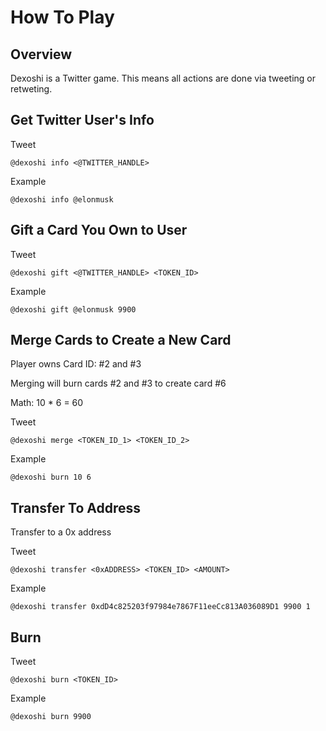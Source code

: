 # How To Play

## Overview

Dexoshi is a Twitter game. This means all actions are done via tweeting or retweting.

## Get Twitter User's Info

Tweet

```
@dexoshi info <@TWITTER_HANDLE>
```

Example

```
@dexoshi info @elonmusk
```

## Gift a Card You Own to User

Tweet

```
@dexoshi gift <@TWITTER_HANDLE> <TOKEN_ID>
```

Example

```
@dexoshi gift @elonmusk 9900
```

## Merge Cards to Create a New Card

Player owns Card ID: #2 and #3

Merging will burn cards #2 and #3 to create card #6

Math: 10 \* 6 = 60

Tweet

```
@dexoshi merge <TOKEN_ID_1> <TOKEN_ID_2>
```

Example

```
@dexoshi burn 10 6
```

## Transfer To Address

Transfer to a 0x address

Tweet

```
@dexoshi transfer <0xADDRESS> <TOKEN_ID> <AMOUNT>
```

Example

```
@dexoshi transfer 0xdD4c825203f97984e7867F11eeCc813A036089D1 9900 1
```

## Burn

Tweet

```
@dexoshi burn <TOKEN_ID>
```

Example

```
@dexoshi burn 9900
```





